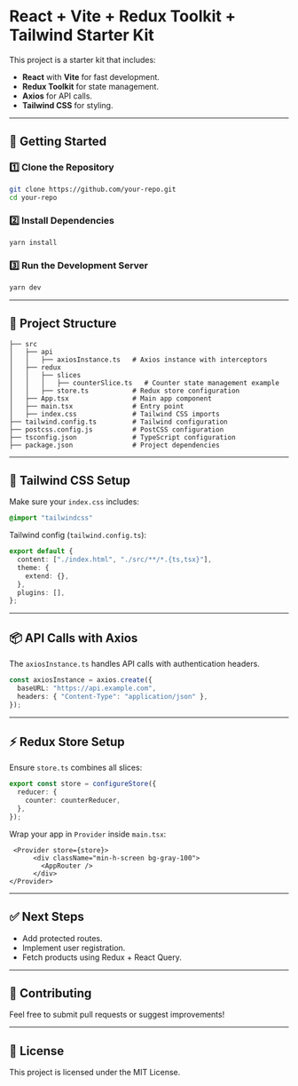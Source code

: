 # React + Vite + Redux Toolkit + Tailwind  Starter Kit

This project is a starter kit that includes:
- **React** with **Vite** for fast development.
- **Redux Toolkit** for state management.
- **Axios** for API calls.
- **Tailwind CSS** for styling.

---

## 🚀 Getting Started

### 1️⃣ Clone the Repository
```sh
git clone https://github.com/your-repo.git
cd your-repo
```

### 2️⃣ Install Dependencies
```sh
yarn install
```

### 3️⃣ Run the Development Server
```sh
yarn dev
```

---

## 🔧 Project Structure
```
├── src
│   ├── api
│   │   ├── axiosInstance.ts   # Axios instance with interceptors
│   ├── redux
│   │   ├── slices
│   │   │   ├── counterSlice.ts   # Counter state management example
│   │   ├── store.ts           # Redux store configuration
│   ├── App.tsx                # Main app component
│   ├── main.tsx               # Entry point
│   ├── index.css              # Tailwind CSS imports
├── tailwind.config.ts         # Tailwind configuration
├── postcss.config.js          # PostCSS configuration
├── tsconfig.json              # TypeScript configuration
├── package.json               # Project dependencies
```

---

## 🎨 Tailwind CSS Setup
Make sure your `index.css` includes:
```css
@import "tailwindcss"
```

Tailwind config (`tailwind.config.ts`):
```ts
export default {
  content: ["./index.html", "./src/**/*.{ts,tsx}"],
  theme: {
    extend: {},
  },
  plugins: [],
};
```

---


## 📦 API Calls with Axios
The `axiosInstance.ts` handles API calls with authentication headers.

```ts
const axiosInstance = axios.create({
  baseURL: "https://api.example.com",
  headers: { "Content-Type": "application/json" },
});
```

---

## ⚡ Redux Store Setup
Ensure `store.ts` combines all slices:
```ts
export const store = configureStore({
  reducer: {
    counter: counterReducer,
  },
});
```

Wrap your app in `Provider` inside `main.tsx`:
```tsx
 <Provider store={store}>
      <div className="min-h-screen bg-gray-100">
        <AppRouter />
      </div>
</Provider>
```

---

## ✅ Next Steps
- Add protected routes.
- Implement user registration.
- Fetch products using Redux + React Query.

---

## 🤝 Contributing
Feel free to submit pull requests or suggest improvements!

---

## 📜 License
This project is licensed under the MIT License.

